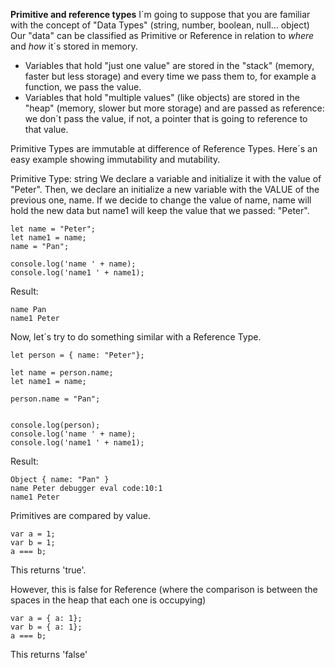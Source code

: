 **Primitive and reference types**
I´m going to suppose that you are familiar with the concept of "Data Types" (string, number, boolean, null... object)
Our "data" can be classified as Primitive or Reference in relation to _where_ and _how_ it´s stored in memory.

* Variables that hold "just one value" are stored in the "stack" (memory, faster but less storage) and every time we pass them to, for example a function, we pass the value.
* Variables that hold "multiple values" (like objects) are stored in the "heap" (memory, slower but more storage) and are passed as reference: we don´t pass the value, if not, a pointer that is going to reference to that value.

Primitive Types are immutable at difference of Reference Types.
Here´s an easy example showing immutability and mutability.

Primitive Type: string
We declare a variable and initialize it with the value of "Peter".
Then, we declare an initialize a new variable with the VALUE of the previous one, name.
If we decide to change the value of name, name will hold the new data but name1 will keep the value that we passed: "Peter".

```
let name = "Peter";
let name1 = name;
name = "Pan";

console.log('name ' + name);
console.log('name1 ' + name1);
```

Result:

```
name Pan
name1 Peter
```

Now, let´s try to do something similar with a Reference Type.

```
let person = { name: "Peter"};

let name = person.name;
let name1 = name;

person.name = "Pan";


console.log(person);
console.log('name ' + name);
console.log('name1 ' + name1);
```

Result:

```
Object { name: "Pan" }
name Peter debugger eval code:10:1
name1 Peter
```

Primitives are compared by value.

```
var a = 1;
var b = 1;
a === b;
```

This returns 'true'.

However, this is false for Reference (where the comparison is between the spaces in the heap that each one is occupying)

```
var a = { a: 1};
var b = { a: 1};
a === b;
```

This returns 'false'
